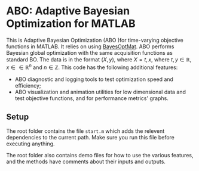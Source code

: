 # ABO: Adaptive Bayesian Optimization for MATLAB

This is Adaptive Bayesian Optimization (ABO )for time-varying objective functions in MATLAB. It relies on using [BayesOptMat](https://www.github.com/fmnyikosa/bayes_opt_mat). ABO performs Bayesian global optimization with the same acquisition functions as standard BO. The data is in the format $(X, y)$, where $X = {t, x}$, where $t, y \in \mathbb{R}$, $x \in \in \mathbb{R}^n$ and $n \in \mathbb{Z}$. This code has the following additional features:

- ABO diagnostic and logging tools to test optimization speed and efficiency; 
- ABO visualization and animation utilities for low dimensional data and test objective functions, and for performance metrics' graphs. 

## Setup

The root folder contains the file `start.m` which adds the relevent dependencies to the current path. Make sure you run this file before executing anything. 

The root folder also contains demo files for how to use the various features, and the methods have comments about their inputs and outputs.   